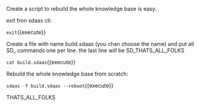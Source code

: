 Create a script to rebuild the whole knowledge base is easy.

exit fron sdaas cli:

`exit`{{execute}}

Create a file with name build.sdaas (you chan choose the name) and put all SD_ commands one per line. the last line will be SD_THATS_ALL_FOLKS

`cat build.sdaas`{{execute}}

Rebuild the whole knowledge base from scratch:

`sdaas -f build.sdaas --reboot`{{execute}}

THATS_ALL_FOLKS